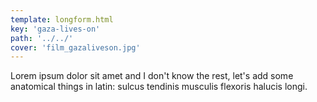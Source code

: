 ```yaml
---
template: longform.html
key: 'gaza-lives-on'
path: '../../'
cover: 'film_gazaliveson.jpg'
---
```


Lorem ipsum dolor sit amet and I don't know the rest, let's add some anatomical things in latin: sulcus tendinis musculis flexoris halucis longi.